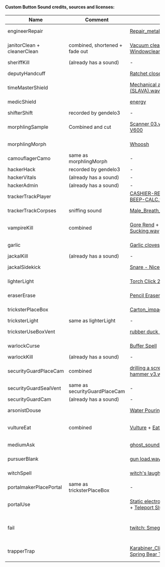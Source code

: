 #### Custom Button Sound credits, sources and licenses:

| Name                        | Comment                        | Url                                                                                                                                                                             | License                        |
|-----------------------------|--------------------------------|---------------------------------------------------------------------------------------------------------------------------------------------------------------------------------|--------------------------------|
| engineerRepair              |                                | [Repair_metal.wav](https://freesound.org/people/zbig77/sounds/244985/ )                                                                                                         | CC0 1.0                        |
| janitorClean + cleanerClean | combined, shortened + fade out | [Vacuum cleaner.wav](https://freesound.org/people/Accorman/sounds/573797/ ) + [Windowcleaner Spray](https://freesound.org/people/Rudmer_Rotteveel/sounds/536409/ )              | CC0 1.0 both                   |
| sheriffKill                 | (already has a sound)          | -                                                                                                                                                                               | -                              |
| deputyHandcuff              |                                | [Ratchet close long.wav](https://freesound.org/people/jameswrowles/sounds/437230/ )                                                                                             | CC0 1.0                        |
| timeMasterShield            |                                | [Mechanical alarm clock is ticking (SLAVA).wav](https://freesound.org/people/ST303/sounds/171043/ )                                                                             | CC0 1.0                        |
| medicShield                 |                                | [energy](https://freesound.org/people/Leszek_Szary/sounds/146727/ )                                                                                                             | CC0 1.0                        |
| shifterShift                | recorded by gendelo3           | -                                                                                                                                                                               | GPLv3                          |
| morphlingSample             | Combined and cut               | [Scanner 03.wav](https://freesound.org/people/Glitchedtones/sounds/375942/ ) + [ scanner epson V600](https://freesound.org/people/gecop/sounds/521298/ )                        | CC0 1.0 both                   |
| morphlingMorph              |                                | [Whoosh](https://freesound.org/people/qubodup/sounds/60013/)                                                                                                                    | CC0 1.0                        |
| camouflagerCamo             | same as morphlingMorph         | -                                                                                                                                                                               | -                              |
| hackerHack                  | recorded by gendelo3           | -                                                                                                                                                                               | GPLv3                          |
| hackerVitals                | (already has a sound)          | -                                                                                                                                                                               | -                              |
| hackerAdmin                 | (already has a sound)          | -                                                                                                                                                                               | -                              |
| trackerTrackPlayer          |                                | [CASHIER-REGISTER-KEYBOARD-BEEP-CALC.wav](https://freesound.org/people/newagesoup/sounds/348240/ )                                                                              | CC0 1.0                        |
| trackerTrackCorpses         | sniffing sound                 | [Male_Breath_Sniff_Stereo_NT4.wav](https://freesound.org/people/Nox_Sound/sounds/554905/ )                                                                                      | CC0 1.0                        |
| vampireKill                 | combined                       | [Gore Rend](https://freesound.org/people/magnuswaker/sounds/563491/ ) +  [R15-53-Blood Sucking.wav](https://freesound.org/people/craigsmith/sounds/487070/ )                    | CC0 1.0 both                   |
| garlic                      |                                | [Garlic cloves](https://freesound.org/people/Aemyn/sounds/512453/ )                                                                                                             | CC0 1.0                        |
| jackalKill                  | (already has a sound)          | -                                                                                                                                                                               | -                              |
| jackalSidekick              |                                | [Snare - Nice.wav]( https://freesound.org/people/molodiaz/sounds/593550/ )                                                                                                      | CC0 1.0                        |
| lighterLight                |                                | [Torch Click 2](https://freesound.org/people/BenjaminNelan/sounds/410360/ )                                                                                                     | CC0 1.0                        |
| eraserErase                 |                                | [Pencil Eraser Erasing](https://freesound.org/people/deleted_user_7146007/sounds/383861/ )                                                                                      | CC0 1.0                        |
| tricksterPlaceBox           |                                | [Carton_impact_5.wav](https://freesound.org/people/andresix/sounds/245617/ )                                                                                                    | CC0 1.0                        |
| tricksterLight              | same as lighterLight           | -                                                                                                                                                                               | -                              |
| tricksterUseBoxVent         |                                | [rubber duck -CsG-.wav](https://freesound.org/people/csaszi/sounds/350917/)                                                                                                     | CC0 1.0                        |
| warlockCurse                |                                | [Buffer Spell](https://freesound.org/people/deleted_user_3277771/sounds/176741/ )                                                                                               | CC0 1.0                        |
| warlockKill                 | (already has a sound)          | -                                                                                                                                                                               | -                              |
| securityGuardPlaceCam       | combined                       | [drilling a screw into wood.wav](https://freesound.org/people/chewiesmissus/sounds/244242/ ) + [hammer v3.wav](https://freesound.org/people/blukotek/sounds/337814/ )           | CC0 1.0 both                   |
| securityGuardSealVent       | same as securityGuardPlaceCam  | -                                                                                                                                                                               | -                              |
| securityGuardCam            | (already has a sound)          | -                                                                                                                                                                               | -                              |
| arsonistDouse               |                                | [Water Pouring Out of Bucket](https://freesound.org/people/Breviceps/sounds/508178/ )                                                                                           | CC0 1.0                        |
| vultureEat                  | combined                       | [Vulture](https://freesound.org/people/AntumDeluge/sounds/188041/ ) + [Eating Crisps](https://freesound.org/people/Sethroph/sounds/334209/ )                                    | CC0 1.0 both                   | |
| mediumAsk                   |                                | [ghost_sounds.wav](https://freesound.org/people/fishwithfeathers/sounds/177768/ )                                                                                               | CC0 1.0                        |
| pursuerBlank                |                                | [gun load.wav](https://freesound.org/people/Shelby_Wideman/sounds/178141/ )                                                                                                     | CC0 1.0                        |
| witchSpell                  |                                | [witch's laugh](https://freesound.org/people/Yogoorth/sounds/589144/ )                                                                                                          | CC0 1.0                        |
| portalmakerPlacePortal      | same as tricksterPlaceBox      | -                                                                                                                                                                               | -                              |
| portalUse                   |                                | [Static electronic noise - Xbox 360](https://freesound.org/people/scenes/sounds/431654/ ) + [Teleport Slurp](https://freesound.org/people/GameAudio/sounds/220163/  )           | CC0 1.0 both                   |
| fail                        |                                | [twitch: SmeggyTV: Mein Auge](https://www.twitch.tv/smeggytv/clip/KindQuaintEndiveDancingBanana-Zoc-bXUnqNCoqQD5 )                                                              | License granted for use in TOR |
| trapperTrap                 |                                | [Karabiner_Click_04.wav](https://freesound.org/people/Rudmer_Rotteveel/sounds/457454/ ) &  [Steel Spring Bear Trap](https://freesound.org/people/fractionalist/sounds/644245/ ) | CC0 1.0 both                   |
